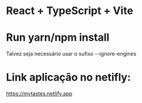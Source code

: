 # React + TypeScript + Vite

# Run yarn/npm install

Talvez seja necessário usar o sufixo --ignore-engines

# Link aplicação no netifly:

https://mytastes.netlify.app
